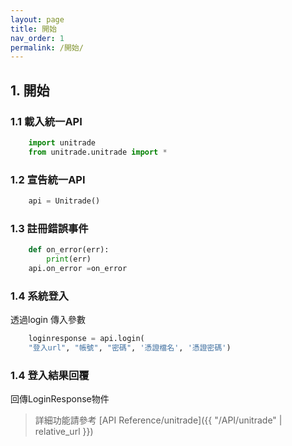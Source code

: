 ```yaml
---
layout: page
title: 開始
nav_order: 1
permalink: /開始/
---
```

<link rel="stylesheet" href="{{ '/assets/css/just-the-docs-custom.css' | relative_url }}">

## 1. 開始
### 1.1 載入統一API
``` python
    import unitrade
    from unitrade.unitrade import *
```
### 1.2 宣告統一API
``` python
    api = Unitrade()
```
### 1.3 註冊錯誤事件
``` python 
    def on_error(err):
        print(err)
    api.on_error =on_error
```

### 1.4 系統登入
透過login 傳入參數 
 
``` python
    loginresponse = api.login(
    "登入url", "帳號", "密碼", '憑證檔名', '憑證密碼')
```
 
### 1.4 登入結果回覆
回傳LoginResponse物件
> 詳細功能請參考 [API Reference/unitrade]({{ "/API/unitrade" | relative_url }})
